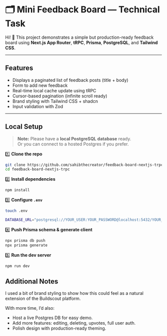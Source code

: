 # 🗂️ Mini Feedback Board — Technical Task

Hi! 👋 
This project demonstrates a simple but production-ready feedback board using **Next.js App Router**, **tRPC**, **Prisma**, **PostgreSQL**, and **Tailwind CSS**.

---

## Features

- Displays a paginated list of feedback posts (title + body)
- Form to add new feedback
- Real-time local cache update using tRPC
- Cursor-based pagination (infinite scroll ready)
- Brand styling with Tailwind CSS + shadcn
- Input validation with Zod


---

## Local Setup

> **Note:** Please have a **local PostgreSQL database** ready.  
> Or you can connect to a hosted Postgres if you prefer.

1️⃣ **Clone the repo**

```bash
git clone https://github.com/sahibthecreator/feedback-board-nextjs-trpc.git
cd feedback-board-nextjs-trpc
```

2️⃣ **Install dependencies**
```bash
npm install
```

3️⃣ **Configure ```.env```**
```bash
touch .env
```
```bash
DATABASE_URL="postgresql://YOUR_USER:YOUR_PASSWORD@localhost:5432/YOUR_DB_NAME"
```

4️⃣ **Push Prisma schema & generate client**
```bash
npx prisma db push
npx prisma generate
```

5️⃣ **Run the dev server**
```bash
npm run dev
```

## Additional Notes
I used a bit of brand styling to show how this could feel as a natural extension of the Buildscout platform.

With more time, I’d also:
* Host a live Postgres DB for easy demo.
* Add more features: editing, deleting, upvotes, full user auth.
* Polish design with production-ready theming.

